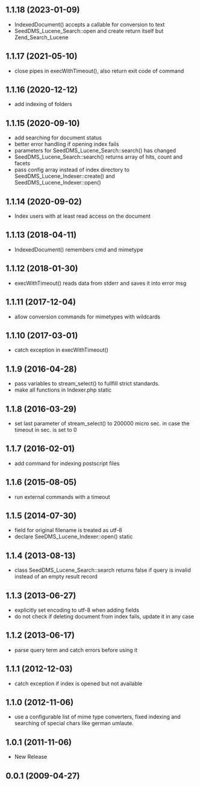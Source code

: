 1.1.18 (2023-01-09)
---------------------
- IndexedDocument() accepts a callable for conversion to text
- SeedDMS_Lucene_Search::open and create return itself but Zend_Search_Lucene

1.1.17 (2021-05-10)
---------------------
- close pipes in execWithTimeout(), also return exit code of command
   

1.1.16 (2020-12-12)
---------------------
- add indexing of folders

1.1.15 (2020-09-10)
---------------------
- add searching for document status
- better error handling if opening index fails	
- parameters for SeedDMS_Lucene_Search::search() has changed
- SeedDMS_Lucene_Search::search() returns array of hits, count and facets
- pass config array instead of index directory to SeedDMS_Lucene_Indexer::create()
  and SeedDMS_Lucene_Indexer::open()

1.1.14 (2020-09-02)
---------------------
- Index users with at least read access on the document

1.1.13 (2018-04-11)
---------------------
- IndexedDocument() remembers cmd and mimetype

1.1.12 (2018-01-30)
---------------------
- execWithTimeout() reads data from stderr and saves it into error msg

1.1.11 (2017-12-04)
---------------------
- allow conversion commands for mimetypes with wildcards

1.1.10 (2017-03-01)
---------------------
- catch exception in execWithTimeout()

1.1.9 (2016-04-28)
---------------------
- pass variables to stream_select() to fullfill strict standards.
- make all functions in Indexer.php static

1.1.8 (2016-03-29)
---------------------
- set last parameter of stream_select() to 200000 micro sec. in case the timeout in sec. is set to 0

1.1.7 (2016-02-01)
---------------------
- add command for indexing postѕcript files

1.1.6 (2015-08-05)
---------------------
- run external commands with a timeout

1.1.5 (2014-07-30)
---------------------
- field for original filename is treated as utf-8
- declare SeeDMS_Lucene_Indexer::open() static

1.1.4 (2013-08-13)
---------------------
- class SeedDMS_Lucene_Search::search returns false if query is invalid instead of an empty result record

1.1.3 (2013-06-27)
---------------------
- explicitly set encoding to utf-8 when adding fields
- do not check if deleting document from index fails, update it in any case

1.1.2 (2013-06-17)
---------------------
- parse query term and catch errors before using it

1.1.1 (2012-12-03)
---------------------
- catch exception if index is opened but not available

1.1.0 (2012-11-06)
---------------------
- use a configurable list of mime type converters, fixed indexing and searching
  of special chars like german umlaute.

1.0.1 (2011-11-06)
---------------------
- New Release

0.0.1 (2009-04-27)
---------------------

